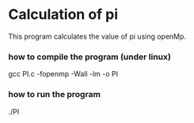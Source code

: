 # Calculation of pi
This program calculates the value of pi using openMp.

### how to compile the program (under linux)
  gcc PI.c -fopenmp -Wall -lm -o PI  
 
### how to run the program
   ./PI
